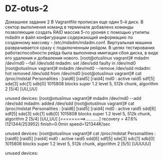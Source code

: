 # DZ-otus-2
Домашнее задание 2
В Vagrantfile прописан еще один 5-й диск.
В сектор выполнения команд в терминале добавленs команды позволяющие создать RAID массив 5-го уронвя с помощью утилиты mdadm и файл конфигурации содержающий информацию по созданному массиву - /etc/mdadm/mdadm.conf.
Виртуальная машина разврачивается сразу с подключенным рейдом.
В целях тестирования работаспособности рейда была выполнена имитация сбоя диска, в виде его удаления и добваления нового.
[root@otuslinux vagrant]# mdadm /dev/md0 --fail /dev/sdd
mdadm: set /dev/sdd faulty in /dev/md0
[root@otuslinux vagrant]# mdadm /dev/md0 --remove /dev/sdd
mdadm: hot removed /dev/sdd from /dev/md0
[root@otuslinux vagrant]# cat /proc/mdstat
Personalities : [raid6] [raid5] [raid4] 
md0 : active raid5 sdf[5] sde[3] sdc[1] sdb[0]
      1015808 blocks super 1.2 level 5, 512k chunk, algorithm 2 [5/4] [UU_UU]
      
unused devices: <none>
[root@otuslinux vagrant]# mdadm /dev/md0 --add /dev/sdd
mdadm: added /dev/sdd
[root@otuslinux vagrant]# cat /proc/mdstat
Personalities : [raid6] [raid5] [raid4] 
md0 : active raid5 sdd[6] sdf[5] sde[3] sdc[1] sdb[0]
      1015808 blocks super 1.2 level 5, 512k chunk, algorithm 2 [5/4] [UU_UU]
      [=========>...........]  recovery = 47.6% (121344/253952) finish=0.0min speed=121344K/sec
      
unused devices: <none> 
[root@otuslinux vagrant]# cat /proc/mdstat
Personalities : [raid6] [raid5] [raid4] 
md0 : active raid5 sdd[6] sdf[5] sde[3] sdc[1] sdb[0]
      1015808 blocks super 1.2 level 5, 512k chunk, algorithm 2 [5/5] [UUUUU]
      
unused devices: <none>
